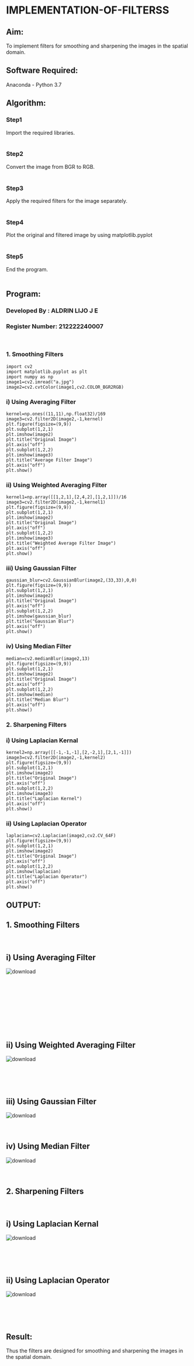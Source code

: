 # IMPLEMENTATION-OF-FILTERSS
## Aim:
To implement filters for smoothing and sharpening the images in the spatial domain.

## Software Required:
Anaconda - Python 3.7

## Algorithm:
### Step1
Import the required libraries.
</br>
</br> 

### Step2
Convert the image from BGR to RGB.
</br>
</br> 

### Step3
Apply the required filters for the image separately.
</br>
</br> 

### Step4
Plot the original and filtered image by using matplotlib.pyplot
</br>
</br> 

### Step5
End the program.
</br>
</br> 

## Program:
### Developed By   : ALDRIN LIJO J E
### Register Number: 212222240007
</br>

### 1. Smoothing Filters
```
import cv2
import matplotlib.pyplot as plt
import numpy as np
image1=cv2.imread("a.jpg")
image2=cv2.cvtColor(image1,cv2.COLOR_BGR2RGB)
```

### i) Using Averaging Filter
```
kernel=np.ones((11,11),np.float32)/169
image3=cv2.filter2D(image2,-1,kernel)
plt.figure(figsize=(9,9))
plt.subplot(1,2,1)
plt.imshow(image2)
plt.title("Original Image")
plt.axis("off")
plt.subplot(1,2,2)
plt.imshow(image3)
plt.title("Average Filter Image")
plt.axis("off")
plt.show()
```

### ii) Using Weighted Averaging Filter
```
kernel1=np.array([[1,2,1],[2,4,2],[1,2,1]])/16
image3=cv2.filter2D(image2,-1,kernel1)
plt.figure(figsize=(9,9))
plt.subplot(1,2,1)
plt.imshow(image2)
plt.title("Original Image")
plt.axis("off")
plt.subplot(1,2,2)
plt.imshow(image3)
plt.title("Weighted Average Filter Image")
plt.axis("off")
plt.show()
```

### iii) Using Gaussian Filter
```
gaussian_blur=cv2.GaussianBlur(image2,(33,33),0,0)
plt.figure(figsize=(9,9))
plt.subplot(1,2,1)
plt.imshow(image2)
plt.title("Original Image")
plt.axis("off")
plt.subplot(1,2,2)
plt.imshow(gaussian_blur)
plt.title("Gaussian Blur")
plt.axis("off")
plt.show()
```

### iv) Using Median Filter
```
median=cv2.medianBlur(image2,13)
plt.figure(figsize=(9,9))
plt.subplot(1,2,1)
plt.imshow(image2)
plt.title("Original Image")
plt.axis("off")
plt.subplot(1,2,2)
plt.imshow(median)
plt.title("Median Blur")
plt.axis("off")
plt.show()
```

### 2. Sharpening Filters

### i) Using Laplacian Kernal
```
kernel2=np.array([[-1,-1,-1],[2,-2,1],[2,1,-1]])
image3=cv2.filter2D(image2,-1,kernel2)
plt.figure(figsize=(9,9))
plt.subplot(1,2,1)
plt.imshow(image2)
plt.title("Original Image")
plt.axis("off")
plt.subplot(1,2,2)
plt.imshow(image3)
plt.title("Laplacian Kernel")
plt.axis("off")
plt.show()
```

### ii) Using Laplacian Operator
```
laplacian=cv2.Laplacian(image2,cv2.CV_64F)
plt.figure(figsize=(9,9))
plt.subplot(1,2,1)
plt.imshow(image2)
plt.title("Original Image")
plt.axis("off")
plt.subplot(1,2,2)
plt.imshow(laplacian)
plt.title("Laplacian Operator")
plt.axis("off")
plt.show()
```

## OUTPUT:
## 1. Smoothing Filters

</br>

## i) Using Averaging Filter
![download](https://github.com/aldrinlijo04/IMPLEMENTATION-OF-FILTERSS/assets/118544279/0c3d5d82-0e58-4efc-8cf9-c8d9a2a70388)

</br>
</br>
</br>
</br>
</br>
</br>
</br>
</br>

## ii) Using Weighted Averaging Filter
![download](https://github.com/aldrinlijo04/IMPLEMENTATION-OF-FILTERSS/assets/118544279/cf6d8073-b160-4853-9d15-f58dcd6f5284)

</br>
</br>
</br>

## iii) Using Gaussian Filter
![download](https://github.com/aldrinlijo04/IMPLEMENTATION-OF-FILTERSS/assets/118544279/9283aed3-cbae-4ea5-b9c7-00967958f598)
</br>
</br>
</br>

## iv) Using Median Filter
![download](https://github.com/aldrinlijo04/IMPLEMENTATION-OF-FILTERSS/assets/118544279/632457d5-b675-4e20-bf20-9016a049e6e0)
</br>
</br>
</br>

## 2. Sharpening Filters

</br>

## i) Using Laplacian Kernal
![download](https://github.com/aldrinlijo04/IMPLEMENTATION-OF-FILTERSS/assets/118544279/d69a9a30-8ece-4b6e-bd34-a7044cb2ba96)

</br>
</br>
</br>

## ii) Using Laplacian Operator
![download](https://github.com/aldrinlijo04/IMPLEMENTATION-OF-FILTERSS/assets/118544279/1de13591-1301-4821-b9e9-f2f43977e1b4)

</br>
</br>
</br>

## Result:
Thus the filters are designed for smoothing and sharpening the images in the spatial domain.
